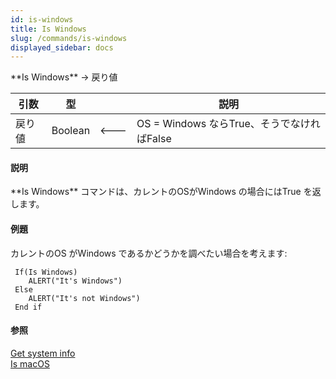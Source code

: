 ```yaml
---
id: is-windows
title: Is Windows
slug: /commands/is-windows
displayed_sidebar: docs
---
```


<!--REF #_command_.Is Windows.Syntax-->**Is Windows** -> 戻り値<!-- END REF-->
<!--REF #_command_.Is Windows.Params-->
| 引数 | 型 |  | 説明 |
| --- | --- | --- | --- |
| 戻り値 | Boolean | &#x1F850; | OS = Windows ならTrue、そうでなければFalse |

<!-- END REF-->

#### 説明 

<!--REF #_command_.Is Windows.Summary-->**Is Windows** コマンドは、カレントのOSがWindows の場合にはTrue を返します。<!-- END REF-->

#### 例題 

カレントのOS がWindows であるかどうかを調べたい場合を考えます:

```4d
 If(Is Windows)
    ALERT("It's Windows")
 Else
    ALERT("It's not Windows")
 End if
```

#### 参照 

[Get system info](get-system-info.md)  
[Is macOS](is-macos.md)  